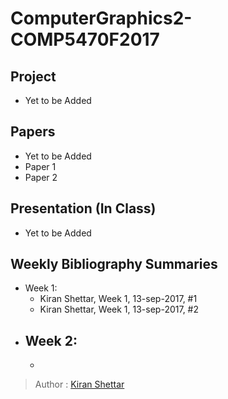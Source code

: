 # ComputerGraphics2-COMP5470F2017
## Project
- Yet to be Added
## Papers 
- Yet to be Added
- Paper 1 
- Paper 2
## Presentation (In Class)
- Yet to be Added
## Weekly Bibliography Summaries
- Week 1:
  - Kiran Shettar, Week 1, 13-sep-2017, #1
  - Kiran Shettar, Week 1, 13-sep-2017, #2 
- Week 2:
  - 
  - 

> Author : [Kiran Shettar](https://www.cs.uml.edu/~kshettar)